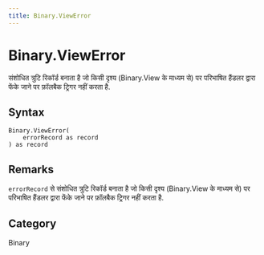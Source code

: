 ```yaml
---
title: Binary.ViewError
---
```


# Binary.ViewError


संशोधित त्रुटि रिकॉर्ड बनाता है जो किसी दृश्य (Binary.View के माध्यम से) पर परिभाषित हैंडलर द्वारा फेंके जाने पर फ़ॉलबैक ट्रिगर नहीं करता है.


## Syntax

```powerquery
Binary.ViewError(
    errorRecord as record
) as record
```


## Remarks

<code>errorRecord</code> से संशोधित त्रुटि रिकॉर्ड बनाता है जो किसी दृश्य (Binary.View के माध्यम से) पर परिभाषित हैंडलर द्वारा फेंके जाने पर फ़ॉलबैक ट्रिगर नहीं करता है.



## Category
Binary
